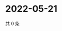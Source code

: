 # 2022-05-21

共 0 条

<!-- BEGIN WEIBO -->
<!-- 最后更新时间 Sat May 21 2022 17:01:09 GMT+0800 (China Standard Time) -->

<!-- END WEIBO -->
